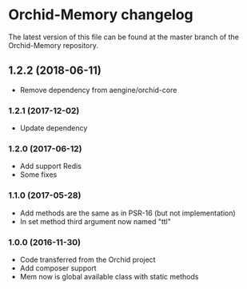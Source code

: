 # Orchid-Memory changelog

The latest version of this file can be found at the master branch of the
Orchid-Memory repository.

## 1.2.2 (2018-06-11)
- Remove dependency from aengine/orchid-core

### 1.2.1 (2017-12-02)
- Update dependency

### 1.2.0 (2017-06-12)
- Add support Redis
- Some fixes

### 1.1.0 (2017-05-28)
- Add methods are the same as in PSR-16 (but not implementation)
- In set method third argument now named "ttl"

### 1.0.0 (2016-11-30)

- Code transferred from the Orchid project
- Add composer support
- Mem now is global available class with static methods
